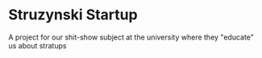 # Struzynski Startup
A project for our shit-show subject at the university where they "educate" us about stratups

